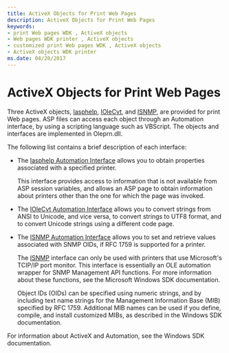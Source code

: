 ```yaml
---
title: ActiveX Objects for Print Web Pages
description: ActiveX Objects for Print Web Pages
keywords:
- print Web pages WDK , ActiveX objects
- Web pages WDK printer , ActiveX objects
- customized print Web pages WDK , ActiveX objects
- ActiveX objects WDK printer
ms.date: 04/20/2017
---
```


# ActiveX Objects for Print Web Pages





Three ActiveX objects, [Iasphelp](./iasphelp-automation-interface.md), [IOleCvt](./iolecvt-automation-interface.md), and [ISNMP](./isnmp-automation-interface.md), are provided for print Web pages. ASP files can access each object through an Automation interface, by using a scripting language such as VBScript. The objects and interfaces are implemented in Oleprn.dll.

The following list contains a brief description of each interface:

-   The [Iasphelp Automation Interface](./iasphelp-automation-interface.md) allows you to obtain properties associated with a specified printer.

    This interface provides access to information that is not available from ASP session variables, and allows an ASP page to obtain information about printers other than the one for which the page was invoked.

-   The [IOleCvt Automation Interface](./iolecvt-automation-interface.md) allows you to convert strings from ANSI to Unicode, and vice versa, to convert strings to UTF8 format, and to convert Unicode strings using a different code page.

-   The [ISNMP Automation Interface](./isnmp-automation-interface.md) allows you to set and retrieve values associated with SNMP OIDs, if RFC 1759 is supported for a printer.

    The [ISNMP](./isnmp-automation-interface.md) interface can only be used with printers that use Microsoft's TCIP/IP port monitor. This interface is essentially an OLE automation wrapper for SNMP Management API functions. For more information about these functions, see the Microsoft Windows SDK documentation.

    Object IDs (OIDs) can be specified using numeric strings, and by including text name strings for the Management Information Base (MIB) specified by RFC 1759. Additional MIB names can be used if you define, compile, and install customized MIBs, as described in the Windows SDK documentation.

For information about ActiveX and Automation, see the Windows SDK documentation.

 

